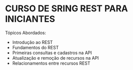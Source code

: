 # CURSO DE SRING REST PARA INICIANTES

Tópicos Abordados:
   - Introdução ao REST
   - Fundamentos do REST
   - Primeiras consultas e cadastros na API
   - Atualização e remoção de recursos na API
   - Relacionamentos entre recursos REST
   
 



 
